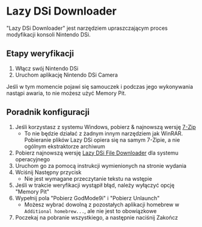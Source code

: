 # Lazy DSi Downloader

"Lazy DSi Downloader" jest narzędziem upraszczającym proces modyfikacji konsoli Nintendo DSi.

## Etapy weryfikacji

1. Włącz swój Nintendo DSi
1. Uruchom aplikację Nintendo DSi Camera

Jeśli w tym momencie pojawi się samouczek i podczas jego wykonywania nastąpi awaria, to nie możesz użyć Memory Pit.

## Poradnik konfiguracji

1. Jeśli korzystasz z systemu Windows, pobierz & najnowszą wersję [7-Zip](https://www.7-zip.org/download.html)
   - To nie będzie działać z żadnym innym narzędziem jak WinRAR. Pobieranie plików Lazy DSi opiera się na samym 7-Zipie, a nie ogólnym ekstraktorze archiwum
1. Pobierz najnowszą wersję [Lazy DSi File Downloader](https://github.com/yourkalamity/lazy-dsi-file-downloader/releases) dla systemu operacyjnego
1. Uruchom go za pomocą instrukcji wymienionych na stronie wydania
1. Wciśnij Następny przycisk
   - Nie jest wymagane przeczytanie tekstu na wstępie
1. Jeśli w trakcie weryfikacji wystąpił błąd, należy wyłączyć opcję "Memory Pit"
1. Wypełnij pola "Pobierz GodMode9i" i "Pobierz Unlaunch"
   - Możesz wybrać dowolną z pozostałych aplikacji homebrew w `Additional homebrew...`, ale nie jest to obowiązkowe
1. Poczekaj na pobranie wszystkiego, a następnie naciśnij Zakończ
